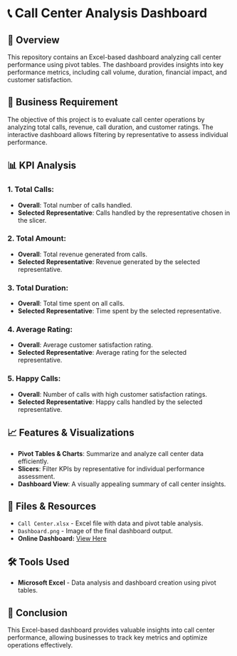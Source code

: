# 📞 Call Center Analysis Dashboard

## 📌 Overview
This repository contains an Excel-based dashboard analyzing call center performance using pivot tables. The dashboard provides insights into key performance metrics, including call volume, duration, financial impact, and customer satisfaction.

## 📝 Business Requirement
The objective of this project is to evaluate call center operations by analyzing total calls, revenue, call duration, and customer ratings. The interactive dashboard allows filtering by representative to assess individual performance.

## 📊 KPI Analysis
### 1. Total Calls:
- **Overall**: Total number of calls handled.
- **Selected Representative**: Calls handled by the representative chosen in the slicer.

### 2. Total Amount:
- **Overall**: Total revenue generated from calls.
- **Selected Representative**: Revenue generated by the selected representative.

### 3. Total Duration:
- **Overall**: Total time spent on all calls.
- **Selected Representative**: Time spent by the selected representative.

### 4. Average Rating:
- **Overall**: Average customer satisfaction rating.
- **Selected Representative**: Average rating for the selected representative.

### 5. Happy Calls:
- **Overall**: Number of calls with high customer satisfaction ratings.
- **Selected Representative**: Happy calls handled by the selected representative.

## 📈 Features & Visualizations
- **Pivot Tables & Charts**: Summarize and analyze call center data efficiently.
- **Slicers**: Filter KPIs by representative for individual performance assessment.
- **Dashboard View**: A visually appealing summary of call center insights.

## 📂 Files & Resources
- `Call Center.xlsx` - Excel file with data and pivot table analysis.
- `Dashboard.png` - Image of the final dashboard output.
- **Online Dashboard:** [View Here](https://1drv.ms/x/c/de4924f8ac007d26/EcsOrUSx61NHsvD0jrd37v0BEEnTMx40X2YYl32KWuxeMA?e=vnnETb)

## 🛠️ Tools Used
- **Microsoft Excel** - Data analysis and dashboard creation using pivot tables.

## 🎯 Conclusion
This Excel-based dashboard provides valuable insights into call center performance, allowing businesses to track key metrics and optimize operations effectively.


